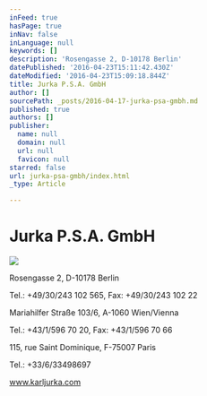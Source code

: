 ```yaml
---
inFeed: true
hasPage: true
inNav: false
inLanguage: null
keywords: []
description: 'Rosengasse 2, D-10178 Berlin'
datePublished: '2016-04-23T15:11:42.430Z'
dateModified: '2016-04-23T15:09:18.844Z'
title: Jurka P.S.A. GmbH
author: []
sourcePath: _posts/2016-04-17-jurka-psa-gmbh.md
published: true
authors: []
publisher:
  name: null
  domain: null
  url: null
  favicon: null
starred: false
url: jurka-psa-gmbh/index.html
_type: Article

---
```

# Jurka P.S.A. GmbH
![](https://the-grid-user-content.s3-us-west-2.amazonaws.com/59cb6437-655a-45fe-83a5-fb3d8786efc5.jpg)

Rosengasse 2, D-10178 Berlin

Tel.: +49/30/243 102 565, Fax: +49/30/243 102 22

Mariahilfer Straße 103/6, A-1060 Wien/Vienna

Tel.: +43/1/596 70 20, Fax: +43/1/596 70 66

115, rue Saint Dominique, F-75007 Paris

Tel.: +33/6/33498697

www.karljurka.com